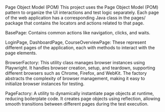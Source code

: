Page Object Model (POM)
This project uses the Page Object Model (POM) pattern to organize the UI interactions and test logic separately. Each page of the web application has a corresponding Java class in the pages/ package that contains the locators and actions related to that page.

BasePage: Contains common actions like navigation, clicks, and waits.

LoginPage, DashboardPage, CourseOverviewPage: These represent different pages of the application, each with methods to interact with the page elements.

BrowserFactory: This utility class manages browser instances using Playwright. It handles browser creation, setup, and teardown, supporting different browsers such as Chrome, Firefox, and WebKit. The factory abstracts the complexity of browser management, making it easy to initialize browser instances for testing.

PageFactory: A utility to dynamically instantiate page objects at runtime, reducing boilerplate code. It creates page objects using reflection, allowing smooth transitions between different pages during the test execution.